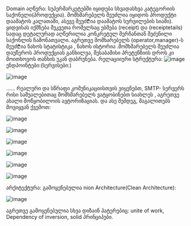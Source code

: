 Domain  აღწერა:
სუპერმარკეტებში იყიდება სხვადასხვა კატეგორიის საქონელი(პროდუქცია). მომხმარებელს შეუძლია იყიდოს პროდუქტი დაამატოს კალათაში, ასევე შეუძ₾ია დაამატოს სურვილების სიაში). ყიდვისას იქმნება შეკვეთა რომელსაც ებმება  (receipt) და (receiptetails) სადაც დეტალურად აღწერილია კონკრეტულ მერჩანთან შეძენილი საქონლის ჩამონათვალი.
აგრეთვე მომხარებელს (operator,manager)-ს შეუძ₾ია ნახოს სტატისტიკა , ნახოს  ისტორია .მომხმარებელს შეუძლია   დაუწეროს პროდუქციას განხილვა, შესაბამისი პრეტენზიის დროს კი მოითხოვოს თანხის უკან დაბრუნება.
რელაციიური სტრუქტურა:
![image](https://github.com/guga2002/GA.TradeMarket.Api/assets/74540934/d1b017fb-3ede-4a4d-89b5-a33c772fe05a)
ენდპოინტები:(სერვისები:)

![image](https://github.com/guga2002/GA.TradeMarket.Api/assets/74540934/2bd7e937-db73-4fe2-90ce-009da00a3c85)

......
რეალური და სწრაფი კომუნიკაციისთვის  ვიყენებთ, SMTP- სერვერს  რისი საშუალებითაც მომხმარებელს ვატყობინებთ სიახლეს , აგრეთვე ახალი მოწყობილოის ავტორიზაციას. და ასე შემდეგ, მაგალითებს მოვიყვან ქვემოთ:

![image](https://github.com/guga2002/GA.TradeMarket.Api/assets/74540934/2c7234a2-3acf-47da-8b18-8a79035ab125)

![image](https://github.com/guga2002/GA.TradeMarket.Api/assets/74540934/b00ec45c-911b-4452-a5f7-93d3b7fdf2c6)

![image](https://github.com/guga2002/GA.TradeMarket.Api/assets/74540934/4fd3bfb6-3e0f-4406-b139-ce4cbf0f26fc)

![image](https://github.com/guga2002/GA.TradeMarket.Api/assets/74540934/d641edb6-a26d-42b9-b660-94cecde522d2)

![image](https://github.com/guga2002/GA.TradeMarket.Api/assets/74540934/dcab0351-f61d-429d-a833-0fa67a676e33)

![image](https://github.com/guga2002/GA.TradeMarket.Api/assets/74540934/58587dd4-eef5-42e0-917e-693275766856)


არქიტექტურა:
გამოყენებულია nion Architecture(Clean Architecture):

![image](https://github.com/guga2002/GA.TradeMarket.Api/assets/74540934/bb2ee8c7-9da5-4c38-8698-600d7438e31e)


აგრეთვე გამოყენებულია სხვა დიზაინ პატერებიც: unite of work, Dependency of inversion, solid პრინციპები.



